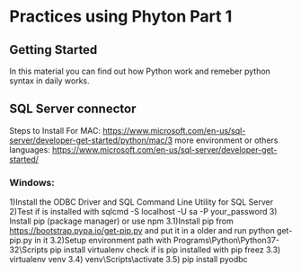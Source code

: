 
# Practices using Phyton Part 1


## Getting Started

In this material you can find out how Python work and remeber python syntax in daily works.

## SQL Server connector

Steps to Install
For MAC: https://www.microsoft.com/en-us/sql-server/developer-get-started/python/mac/3
more environment or others languages: https://www.microsoft.com/en-us/sql-server/developer-get-started/

### Windows:
 1)Install the ODBC Driver and SQL Command Line Utility for SQL Server
 2)Test if is installed with
       sqlcmd -S localhost -U sa -P your_password
 3) Install pip (package manager) or use npm
     3.1)Install pip from https://bootstrap.pypa.io/get-pip.py and put it in a older and run python get-pip.py in it
     3.2)Setup environment path with Programs\Python\Python37-32\Scripts
        pip install virtualenv
        check if is pip installed with 
        pip freez
     3.3) virtualenv venv
     3.4) venv\Scripts\activate
     3.5) pip install pyodbc
